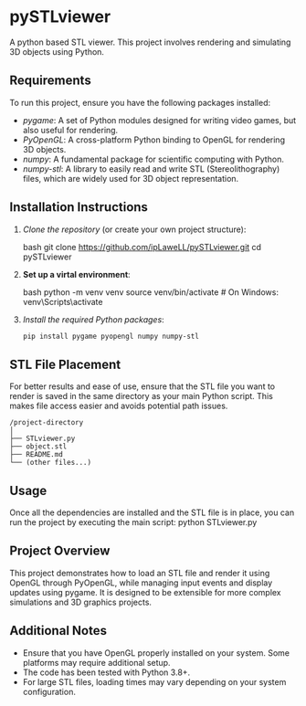 # pySTLviewer
A python based STL viewer. This project involves rendering and simulating 3D objects using Python.

## Requirements

To run this project, ensure you have the following packages installed:

- *pygame*: A set of Python modules designed for writing video games, but also useful for rendering.
- *PyOpenGL*: A cross-platform Python binding to OpenGL for rendering 3D objects.
- *numpy*: A fundamental package for scientific computing with Python.
- *numpy-stl*: A library to easily read and write STL (Stereolithography) files, which are widely used for 3D object representation.

## Installation Instructions

1. *Clone the repository* (or create your own project structure):

   bash
   git clone https://github.com/ipLaweLL/pySTLviewer.git
   cd pySTLviewer
2. **Set up a virtal environment**:

   bash
   python -m venv venv
   source venv/bin/activate  # On Windows: venv\Scripts\activate
3. *Install the required Python packages*:

   ```bash
   pip install pygame pyopengl numpy numpy-stl

## STL File Placement

For better results and ease of use, ensure that the STL file you want to render is saved in the same directory as your main Python script. This makes file access easier and avoids potential path issues.

    /project-directory
    │
    ├── STLviewer.py
    ├── object.stl
    ├── README.md
    └── (other files...)

## Usage

Once all the dependencies are installed and the STL file is in place, you can run the project by executing the main script:
python STLviewer.py

## Project Overview

This project demonstrates how to load an STL file and render it using OpenGL through PyOpenGL, while managing input events and display updates using pygame. It is designed to be extensible for more complex simulations and 3D graphics projects.

## Additional Notes

- Ensure that you have OpenGL properly installed on your system. Some platforms may require additional setup.
- The code has been tested with Python 3.8+.
- For large STL files, loading times may vary depending on your system configuration.
